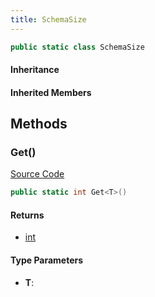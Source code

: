```yaml
---
title: SchemaSize
---
```


```csharp
public static class SchemaSize
```

#### Inheritance

#### Inherited Members

## Methods

### Get()

[Source Code](https://github.com/swiftly-solution/swiftlys2/blob/main/managed/src/SwiftlyS2.Shared/Modules/Schemas/SchemaSize.cs#L11)

```csharp
public static int Get<T>()
```

#### Returns

- [int](https://learn.microsoft.com/dotnet/api/system.int32)

#### Type Parameters

- **T**: 


